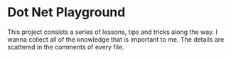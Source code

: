 # Dot Net Playground

This project consists a series of lessons, tips and tricks along the way. I wanna collect all of the knowledge that is important to me. The details are scattered in the comments of every file.